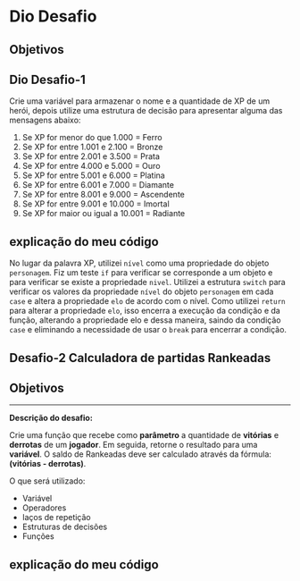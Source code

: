 # Dio Desafio 
 
## Objetivos 
## Dio Desafio-1 
 
Crie uma variável para armazenar o nome e a quantidade de XP de um herói, depois utilize uma estrutura de decisão para apresentar alguma das mensagens abaixo:

1. Se XP for menor do que 1.000 = Ferro
2. Se XP for entre 1.001 e 2.100 = Bronze
3. Se XP for entre 2.001 e 3.500 = Prata 
4. Se XP for entre 4.000 e 5.000 = Ouro 
5. Se XP for entre 5.001 e 6.000 = Platina 
6. Se XP for entre 6.001 e 7.000 = Diamante
7. Se XP for entre 8.001 e 9.000 = Ascendente
8. Se XP for entre 9.001 e 10.000 = Imortal
9. Se XP for maior ou igual a 10.001 = Radiante 

## explicação do meu código
No lugar da palavra XP, utilizei `nível` como uma propriedade do objeto `personagem`. Fiz um teste `if` para verificar se corresponde a um objeto e para verificar se existe a propriedade `nivel`. Utilizei a estrutura `switch` para verificar os valores da propriedade `nível` do objeto `personagem` em cada `case` e altera a propriedade `elo` de acordo com o nível. Como utilizei `return` para alterar a propriedade `elo`, isso encerra a execução da condição e da função, alterando a propriedade elo e dessa maneira, saindo da condição `case` e eliminando a necessidade de usar o `break` para encerrar a condição.

## Desafio-2 Calculadora de partidas Rankeadas
## Objetivos 
** **

**Descrição do desafio:**

Crie uma função que recebe como **parâmetro** a quantidade de **vitórias** e **derrotas** de um **jogador**. Em seguida, retorne o resultado para uma **variável**. O saldo de Rankeadas deve ser calculado através da fórmula: **(vitórias - derrotas)**.

O que será utilizado:

- Variável
- Operadores
- laços de repetição
- Estruturas de decisões
- Funções


## explicação do meu código


